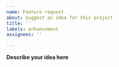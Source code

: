 ```yaml
---
name: Feature request
about: Suggest an idea for this project
title: ''
labels: enhancement
assignees: ''

---
```


**Describe your idea here**
